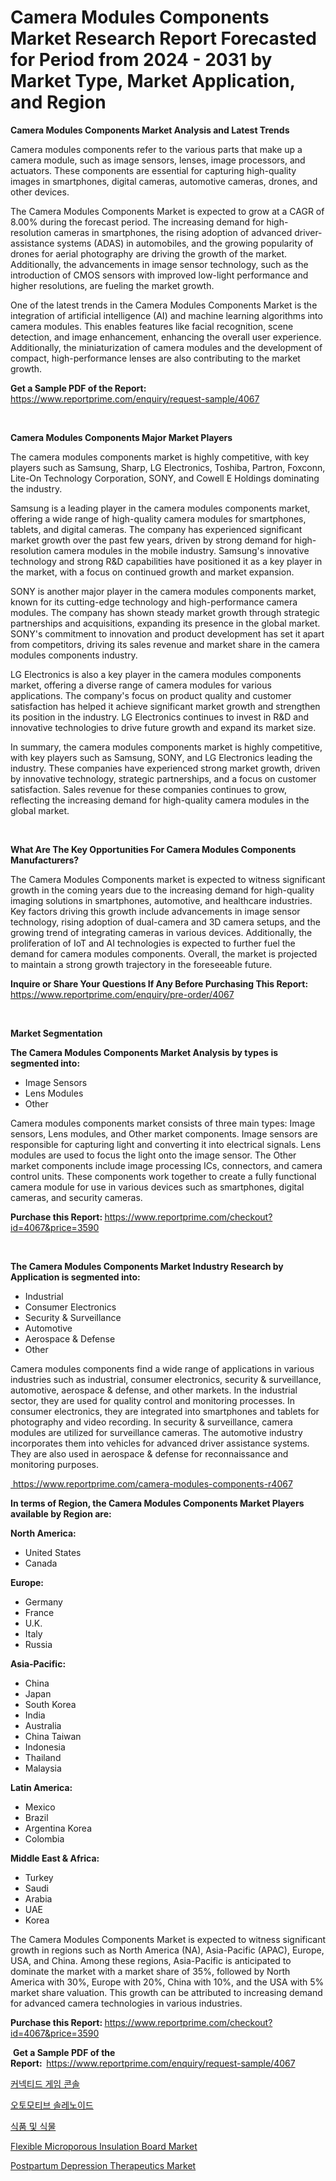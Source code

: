 <p><h1>Camera Modules Components Market Research Report Forecasted for Period from 2024 -  2031 by Market Type, Market Application, and Region</h1></p><p><strong>Camera Modules Components Market Analysis and Latest Trends</strong></p>
<p><p>Camera modules components refer to the various parts that make up a camera module, such as image sensors, lenses, image processors, and actuators. These components are essential for capturing high-quality images in smartphones, digital cameras, automotive cameras, drones, and other devices.</p><p>The Camera Modules Components Market is expected to grow at a CAGR of 8.00% during the forecast period. The increasing demand for high-resolution cameras in smartphones, the rising adoption of advanced driver-assistance systems (ADAS) in automobiles, and the growing popularity of drones for aerial photography are driving the growth of the market. Additionally, the advancements in image sensor technology, such as the introduction of CMOS sensors with improved low-light performance and higher resolutions, are fueling the market growth.</p><p>One of the latest trends in the Camera Modules Components Market is the integration of artificial intelligence (AI) and machine learning algorithms into camera modules. This enables features like facial recognition, scene detection, and image enhancement, enhancing the overall user experience. Additionally, the miniaturization of camera modules and the development of compact, high-performance lenses are also contributing to the market growth.</p></p>
<p><strong>Get a Sample PDF of the Report:&nbsp;</strong> <a href="https://www.reportprime.com/enquiry/request-sample/4067">https://www.reportprime.com/enquiry/request-sample/4067</a></p>
<p>&nbsp;</p>
<p><strong>Camera Modules Components Major Market Players</strong></p>
<p><p>The camera modules components market is highly competitive, with key players such as Samsung, Sharp, LG Electronics, Toshiba, Partron, Foxconn, Lite-On Technology Corporation, SONY, and Cowell E Holdings dominating the industry.</p><p>Samsung is a leading player in the camera modules components market, offering a wide range of high-quality camera modules for smartphones, tablets, and digital cameras. The company has experienced significant market growth over the past few years, driven by strong demand for high-resolution camera modules in the mobile industry. Samsung's innovative technology and strong R&D capabilities have positioned it as a key player in the market, with a focus on continued growth and market expansion.</p><p>SONY is another major player in the camera modules components market, known for its cutting-edge technology and high-performance camera modules. The company has shown steady market growth through strategic partnerships and acquisitions, expanding its presence in the global market. SONY's commitment to innovation and product development has set it apart from competitors, driving its sales revenue and market share in the camera modules components industry.</p><p>LG Electronics is also a key player in the camera modules components market, offering a diverse range of camera modules for various applications. The company's focus on product quality and customer satisfaction has helped it achieve significant market growth and strengthen its position in the industry. LG Electronics continues to invest in R&D and innovative technologies to drive future growth and expand its market size.</p><p>In summary, the camera modules components market is highly competitive, with key players such as Samsung, SONY, and LG Electronics leading the industry. These companies have experienced strong market growth, driven by innovative technology, strategic partnerships, and a focus on customer satisfaction. Sales revenue for these companies continues to grow, reflecting the increasing demand for high-quality camera modules in the global market.</p></p>
<p>&nbsp;</p>
<p><strong>What Are The Key Opportunities For Camera Modules Components Manufacturers?</strong></p>
<p><p>The Camera Modules Components market is expected to witness significant growth in the coming years due to the increasing demand for high-quality imaging solutions in smartphones, automotive, and healthcare industries. Key factors driving this growth include advancements in image sensor technology, rising adoption of dual-camera and 3D camera setups, and the growing trend of integrating cameras in various devices. Additionally, the proliferation of IoT and AI technologies is expected to further fuel the demand for camera modules components. Overall, the market is projected to maintain a strong growth trajectory in the foreseeable future.</p></p>
<p><strong>Inquire or Share Your Questions If Any Before Purchasing This Report:</strong> <a href="https://www.reportprime.com/enquiry/pre-order/4067">https://www.reportprime.com/enquiry/pre-order/4067</a></p>
<p>&nbsp;</p>
<p><strong>Market Segmentation</strong></p>
<p><strong>The Camera Modules Components Market Analysis by types is segmented into:</strong></p>
<p><ul><li>Image Sensors</li><li>Lens Modules</li><li>Other</li></ul></p>
<p><p>Camera modules components market consists of three main types: Image sensors, Lens modules, and Other market components. Image sensors are responsible for capturing light and converting it into electrical signals. Lens modules are used to focus the light onto the image sensor. The Other market components include image processing ICs, connectors, and camera control units. These components work together to create a fully functional camera module for use in various devices such as smartphones, digital cameras, and security cameras.</p></p>
<p><strong>Purchase this Report:&nbsp;</strong><a href="https://www.reportprime.com/checkout?id=4067&price=3590">https://www.reportprime.com/checkout?id=4067&price=3590</a></p>
<p>&nbsp;</p>
<p><strong>The Camera Modules Components Market Industry Research by Application is segmented into:</strong></p>
<p><ul><li>Industrial</li><li>Consumer Electronics</li><li>Security & Surveillance</li><li>Automotive</li><li>Aerospace & Defense</li><li>Other</li></ul></p>
<p><p>Camera modules components find a wide range of applications in various industries such as industrial, consumer electronics, security & surveillance, automotive, aerospace & defense, and other markets. In the industrial sector, they are used for quality control and monitoring processes. In consumer electronics, they are integrated into smartphones and tablets for photography and video recording. In security & surveillance, camera modules are utilized for surveillance cameras. The automotive industry incorporates them into vehicles for advanced driver assistance systems. They are also used in aerospace & defense for reconnaissance and monitoring purposes.</p></p>
<p><a href="https://www.reportprime.com/camera-modules-components-r4067">&nbsp;https://www.reportprime.com/camera-modules-components-r4067</a></p>
<p><strong>In terms of Region, the Camera Modules Components Market Players available by Region are:</strong></p>
<p>
    <p> <strong> North America: </strong>
        <ul>
            <li>United States</li>
            <li>Canada</li>
        </ul>
        </p> 
    <p> <strong> Europe: </strong>
        <ul>
            <li>Germany</li>
            <li>France</li>
            <li>U.K.</li>
            <li>Italy</li>
            <li>Russia</li>
        </ul>
        </p> 
    <p> <strong> Asia-Pacific: </strong>
        <ul>
            <li>China</li>
            <li>Japan</li>
            <li>South Korea</li>
            <li>India</li>
            <li>Australia</li>
            <li>China Taiwan</li>
            <li>Indonesia</li>
            <li>Thailand</li>
            <li>Malaysia</li>
        </ul>
        </p> 
    <p> <strong> Latin America: </strong>
        <ul>
            <li>Mexico</li>
            <li>Brazil</li>
            <li>Argentina Korea</li>
            <li>Colombia</li>
        </ul>
        </p> 
    <p> <strong> Middle East & Africa: </strong>
        <ul>
            <li>Turkey</li>
            <li>Saudi</li>
            <li>Arabia</li>
            <li>UAE</li>
            <li>Korea</li>
        </ul>
    </p>
    </p>
<p><p>The Camera Modules Components Market is expected to witness significant growth in regions such as North America (NA), Asia-Pacific (APAC), Europe, USA, and China. Among these regions, Asia-Pacific is anticipated to dominate the market with a market share of 35%, followed by North America with 30%, Europe with 20%, China with 10%, and the USA with 5% market share valuation. This growth can be attributed to increasing demand for advanced camera technologies in various industries.</p></p>
<p><strong>Purchase this Report: </strong><a href="https://www.reportprime.com/checkout?id=4067&price=3590">https://www.reportprime.com/checkout?id=4067&price=3590</a></p>
<p>&nbsp;<strong>Get a Sample PDF of the Report:&nbsp;&nbsp;</strong><a href="https://www.reportprime.com/enquiry/request-sample/4067">https://www.reportprime.com/enquiry/request-sample/4067</a></p>
<p><strong></strong></p>
<p><p><a href="https://github.com/milikokao84/Market-Research-Report-List-1/blob/main/197904549145.md">커넥티드 게임 콘솔</a></p><p><a href="https://medium.com/@candidarowe2022/%EC%9E%90%EB%8F%99%EC%B0%A8-%EC%86%94%EB%A0%88%EB%85%B8%EC%9D%B4%EB%93%9C-%EC%8B%9C%EC%9E%A5-%EA%B7%9C%EB%AA%A8%EB%8A%94-%EC%97%B0%ED%8F%89%EA%B7%A0-%EC%84%B1%EC%9E%A5%EB%A5%A0%EC%9D%B4-14-5-%EB%A1%9C-%EC%84%B1%EC%9E%A5%ED%95%98%EA%B3%A0-%EC%9E%88%EC%9C%BC%EB%A9%B0-%EC%9D%B4-%EB%B3%B4%EA%B3%A0%EC%84%9C%EB%8A%94-%EC%9C%A0%ED%98%95-%EC%9D%91%EC%9A%A9-%EC%84%B1%EC%9E%A5-%EB%B0%8F-2024%EB%85%84-2031%EB%85%84%EA%B9%8C%EC%A7%80%EC%9D%98-%EC%98%88%EC%B8%A1-%EB%B6%84%EC%84%9D%EC%9D%84-%EB%8B%A4%EB%A3%B9%EB%8B%88%EB%8B%A4-3391f15f086f">오토모티브 솔레노이드</a></p><p><a href="https://github.com/emakpiahsopiah/Market-Research-Report-List-1/blob/main/907662349159.md">식품 및 식물</a></p><p><a href="https://github.com/brenzgnarento/Market-Research-Report-List-3/blob/main/flexible-microporous-insulation-board-market.md">Flexible Microporous Insulation Board Market</a></p><p><a href="https://medium.com/@guadaluannon456456/analyzing-postpartum-depression-therapeutics-market-dynamics-and-growth-drivers-and-forecasted-for-ac65eaa5d9b5">Postpartum Depression Therapeutics Market</a></p></p>